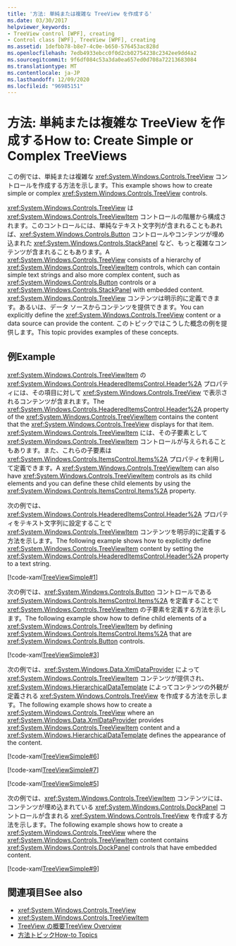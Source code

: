 ```yaml
---
title: '方法: 単純または複雑な TreeView を作成する'
ms.date: 03/30/2017
helpviewer_keywords:
- TreeView control [WPF], creating
- Control class [WPF], TreeView [WPF], creating
ms.assetid: 1defbb78-b8e7-4c0e-b650-576453ac828d
ms.openlocfilehash: 7edb4933ebcc0f0d2cb02754238c2342ee9dd4a2
ms.sourcegitcommit: 9f6df084c53a3da0ea657ed0d708a72213683084
ms.translationtype: MT
ms.contentlocale: ja-JP
ms.lasthandoff: 12/09/2020
ms.locfileid: "96985151"
---
```

# <a name="how-to-create-simple-or-complex-treeviews"></a><span data-ttu-id="548fc-102">方法: 単純または複雑な TreeView を作成する</span><span class="sxs-lookup"><span data-stu-id="548fc-102">How to: Create Simple or Complex TreeViews</span></span>
<span data-ttu-id="548fc-103">この例では、単純または複雑な <xref:System.Windows.Controls.TreeView> コントロールを作成する方法を示します。</span><span class="sxs-lookup"><span data-stu-id="548fc-103">This example shows how to create simple or complex <xref:System.Windows.Controls.TreeView> controls.</span></span>  
  
 <span data-ttu-id="548fc-104"><xref:System.Windows.Controls.TreeView> は <xref:System.Windows.Controls.TreeViewItem> コントロールの階層から構成されます。このコントロールには、単純なテキスト文字列が含まれることもあれば、<xref:System.Windows.Controls.Button> コントロールやコンテンツが埋め込まれた <xref:System.Windows.Controls.StackPanel> など、もっと複雑なコンテンツが含まれることもあります。</span><span class="sxs-lookup"><span data-stu-id="548fc-104">A <xref:System.Windows.Controls.TreeView> consists of a hierarchy of <xref:System.Windows.Controls.TreeViewItem> controls, which can contain simple text strings and also more complex content, such as <xref:System.Windows.Controls.Button> controls or a <xref:System.Windows.Controls.StackPanel> with embedded content.</span></span> <span data-ttu-id="548fc-105"><xref:System.Windows.Controls.TreeView> コンテンツは明示的に定義できます。あるいは、データ ソースからコンテンツを提供できます。</span><span class="sxs-lookup"><span data-stu-id="548fc-105">You can explicitly define the <xref:System.Windows.Controls.TreeView> content or a data source can provide the content.</span></span> <span data-ttu-id="548fc-106">このトピックではこうした概念の例を提供します。</span><span class="sxs-lookup"><span data-stu-id="548fc-106">This topic provides examples of these concepts.</span></span>  
  
## <a name="example"></a><span data-ttu-id="548fc-107">例</span><span class="sxs-lookup"><span data-stu-id="548fc-107">Example</span></span>  
 <span data-ttu-id="548fc-108"><xref:System.Windows.Controls.TreeViewItem> の <xref:System.Windows.Controls.HeaderedItemsControl.Header%2A> プロパティには、その項目に対して <xref:System.Windows.Controls.TreeView> で表示されるコンテンツが含まれます。</span><span class="sxs-lookup"><span data-stu-id="548fc-108">The <xref:System.Windows.Controls.HeaderedItemsControl.Header%2A> property of the <xref:System.Windows.Controls.TreeViewItem> contains the content that the <xref:System.Windows.Controls.TreeView> displays for that item.</span></span> <span data-ttu-id="548fc-109"><xref:System.Windows.Controls.TreeViewItem> には、その子要素として <xref:System.Windows.Controls.TreeViewItem> コントロールが与えられることもあります。また、これらの子要素は <xref:System.Windows.Controls.ItemsControl.Items%2A> プロパティを利用して定義できます。</span><span class="sxs-lookup"><span data-stu-id="548fc-109">A <xref:System.Windows.Controls.TreeViewItem> can also have <xref:System.Windows.Controls.TreeViewItem> controls as its child elements and you can define these child elements by using the <xref:System.Windows.Controls.ItemsControl.Items%2A> property.</span></span>  
  
 <span data-ttu-id="548fc-110">次の例では、<xref:System.Windows.Controls.HeaderedItemsControl.Header%2A> プロパティをテキスト文字列に設定することで <xref:System.Windows.Controls.TreeViewItem> コンテンツを明示的に定義する方法を示します。</span><span class="sxs-lookup"><span data-stu-id="548fc-110">The following example shows how to explicitly define <xref:System.Windows.Controls.TreeViewItem> content by setting the <xref:System.Windows.Controls.HeaderedItemsControl.Header%2A> property to a text string.</span></span>  
  
 [!code-xaml[TreeViewSimple#1](~/samples/snippets/csharp/VS_Snippets_Wpf/TreeViewSimple/CS/Window1.xaml#1)]  
  
 <span data-ttu-id="548fc-111">次の例では、<xref:System.Windows.Controls.Button> コントロールである <xref:System.Windows.Controls.ItemsControl.Items%2A> を定義することで <xref:System.Windows.Controls.TreeViewItem> の子要素を定義する方法を示します。</span><span class="sxs-lookup"><span data-stu-id="548fc-111">The following example show how to define child elements of a <xref:System.Windows.Controls.TreeViewItem> by defining <xref:System.Windows.Controls.ItemsControl.Items%2A> that are <xref:System.Windows.Controls.Button> controls.</span></span>  
  
 [!code-xaml[TreeViewSimple#3](~/samples/snippets/csharp/VS_Snippets_Wpf/TreeViewSimple/CS/Window1.xaml#3)]  
  
 <span data-ttu-id="548fc-112">次の例では、<xref:System.Windows.Data.XmlDataProvider> によって <xref:System.Windows.Controls.TreeViewItem> コンテンツが提供され、<xref:System.Windows.HierarchicalDataTemplate> によってコンテンツの外観が定義される <xref:System.Windows.Controls.TreeView> を作成する方法を示します。</span><span class="sxs-lookup"><span data-stu-id="548fc-112">The following example shows how to create a <xref:System.Windows.Controls.TreeView> where an <xref:System.Windows.Data.XmlDataProvider> provides <xref:System.Windows.Controls.TreeViewItem> content and a <xref:System.Windows.HierarchicalDataTemplate> defines the appearance of the content.</span></span>  
  
 [!code-xaml[TreeViewSimple#6](~/samples/snippets/csharp/VS_Snippets_Wpf/TreeViewSimple/CS/Window1.xaml#6)]  
  
 [!code-xaml[TreeViewSimple#7](~/samples/snippets/csharp/VS_Snippets_Wpf/TreeViewSimple/CS/Window1.xaml#7)]  
  
 [!code-xaml[TreeViewSimple#5](~/samples/snippets/csharp/VS_Snippets_Wpf/TreeViewSimple/CS/Window1.xaml#5)]  
  
 <span data-ttu-id="548fc-113">次の例では、<xref:System.Windows.Controls.TreeViewItem> コンテンツには、コンテンツが埋め込まれている <xref:System.Windows.Controls.DockPanel> コントロールが含まれる <xref:System.Windows.Controls.TreeView> を作成する方法を示します。</span><span class="sxs-lookup"><span data-stu-id="548fc-113">The following example shows how to create a <xref:System.Windows.Controls.TreeView> where the <xref:System.Windows.Controls.TreeViewItem> content contains <xref:System.Windows.Controls.DockPanel> controls that have embedded content.</span></span>  
  
 [!code-xaml[TreeViewSimple#9](~/samples/snippets/csharp/VS_Snippets_Wpf/TreeViewSimple/CS/Window1.xaml#9)]  
  
## <a name="see-also"></a><span data-ttu-id="548fc-114">関連項目</span><span class="sxs-lookup"><span data-stu-id="548fc-114">See also</span></span>

- <xref:System.Windows.Controls.TreeView>
- <xref:System.Windows.Controls.TreeViewItem>
- [<span data-ttu-id="548fc-115">TreeView の概要</span><span class="sxs-lookup"><span data-stu-id="548fc-115">TreeView Overview</span></span>](treeview-overview.md)
- [<span data-ttu-id="548fc-116">方法トピック</span><span class="sxs-lookup"><span data-stu-id="548fc-116">How-to Topics</span></span>](treeview-how-to-topics.md)
